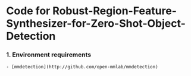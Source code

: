 # Code for Robust-Region-Feature-Synthesizer-for-Zero-Shot-Object-Detection
### 1. Environment requirements
    - [mmdetection](http://github.com/open-mmlab/mmdetection)
### 
